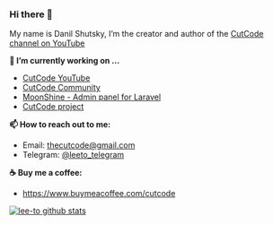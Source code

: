 ### Hi there 👋

My name is Danil Shutsky, I’m the creator and author of the [CutCode channel on YouTube](https://www.youtube.com/CutCodeRu)

**🔭 I’m currently working on ...** 
- [CutCode YouTube](https://www.youtube.com/CutCodeRu)
- [CutCode Community](https://t.me/laravel_chat)
- [MoonShine - Admin panel for Laravel](https://moonshine-laravel.com)
- [CutCode project](https://cutcode.dev)

**📫 How to reach out to me:** 
- Email: thecutcode@gmail.com
- Telegram: [@leeto_telegram](https://t.me/leeto_telegram)

**☕️ Buy me a coffee:**
- https://www.buymeacoffee.com/cutcode

[![lee-to github stats](https://github-readme-stats.vercel.app/api?username=lee-to)](https://github.com/anuraghazra/github-readme-stats)

